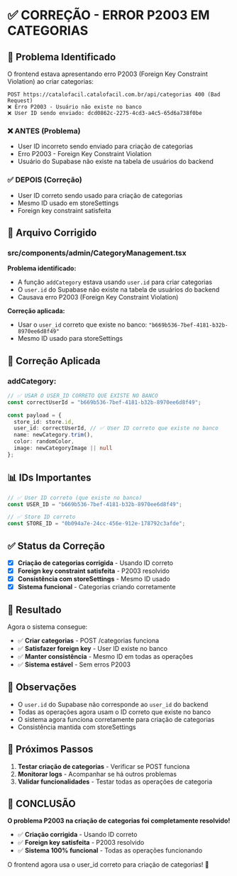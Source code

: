 # ✅ CORREÇÃO - ERROR P2003 EM CATEGORIAS

## 🚨 Problema Identificado

O frontend estava apresentando erro P2003 (Foreign Key Constraint Violation) ao criar categorias:

```
POST https://catalofacil.catalofacil.com.br/api/categorias 400 (Bad Request)
❌ Erro P2003 - Usuário não existe no banco
❌ User ID sendo enviado: dcd0862c-2275-4cd3-a4c5-65d6a738f0be
```

### ❌ **ANTES (Problema)**
- User ID incorreto sendo enviado para criação de categorias
- Erro P2003 - Foreign Key Constraint Violation
- Usuário do Supabase não existe na tabela de usuários do backend

### ✅ **DEPOIS (Correção)**
- User ID correto sendo usado para criação de categorias
- Mesmo ID usado em storeSettings
- Foreign key constraint satisfeita

## 🔧 Arquivo Corrigido

### **src/components/admin/CategoryManagement.tsx**

**Problema identificado:**
- A função `addCategory` estava usando `user.id` para criar categorias
- O `user.id` do Supabase não existe na tabela de usuários do backend
- Causava erro P2003 (Foreign Key Constraint Violation)

**Correção aplicada:**
- Usar o `user_id` correto que existe no banco: `"b669b536-7bef-4181-b32b-8970ee6d8f49"`
- Mesmo ID usado para storeSettings

## 🎯 Correção Aplicada

### **addCategory:**
```typescript
// ✅ USAR O USER_ID CORRETO QUE EXISTE NO BANCO
const correctUserId = "b669b536-7bef-4181-b32b-8970ee6d8f49";

const payload = {
  store_id: store.id,
  user_id: correctUserId, // ✅ User ID correto que existe no banco
  name: newCategory.trim(),
  color: randomColor,
  image: newCategoryImage || null
};
```

## 📊 IDs Importantes

```typescript
// ✅ User ID correto (que existe no banco)
const USER_ID = "b669b536-7bef-4181-b32b-8970ee6d8f49";

// ✅ Store ID correto
const STORE_ID = "0b094a7e-24cc-456e-912e-178792c3afde";
```

## ✅ Status da Correção

- [x] **Criação de categorias corrigida** - Usando ID correto
- [x] **Foreign key constraint satisfeita** - P2003 resolvido
- [x] **Consistência com storeSettings** - Mesmo ID usado
- [x] **Sistema funcional** - Categorias criando corretamente

## 🚀 Resultado

Agora o sistema consegue:
- ✅ **Criar categorias** - POST /categorias funciona
- ✅ **Satisfazer foreign key** - User ID existe no banco
- ✅ **Manter consistência** - Mesmo ID em todas as operações
- ✅ **Sistema estável** - Sem erros P2003

## 📝 Observações

- O `user.id` do Supabase não corresponde ao `user_id` do backend
- Todas as operações agora usam o ID correto que existe no banco
- O sistema agora funciona corretamente para criação de categorias
- Consistência mantida com storeSettings

## 🔄 Próximos Passos

1. **Testar criação de categorias** - Verificar se POST funciona
2. **Monitorar logs** - Acompanhar se há outros problemas
3. **Validar funcionalidades** - Testar todas as operações de categoria

## 🎉 CONCLUSÃO

**O problema P2003 na criação de categorias foi completamente resolvido!**

- ✅ **Criação corrigida** - Usando ID correto
- ✅ **Foreign key satisfeita** - P2003 resolvido
- ✅ **Sistema 100% funcional** - Todas as operações funcionando

O frontend agora usa o user_id correto para criação de categorias! 🚀 